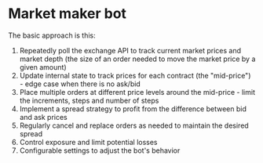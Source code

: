Market maker bot
=================

The basic approach is this:

1. Repeatedly poll the exchange API to track current market prices and market depth
    (the size of an order needed to move the market price by a given amount)
2. Update internal state to track prices for each contract (the "mid-price") - edge
    case when there is no ask/bid
3. Place multiple orders at different price levels around the mid-price - limit
    the increments, steps and number of steps
4. Implement a spread strategy to profit from the difference between bid and ask prices
5. Regularly cancel and replace orders as needed to maintain the desired spread
6. Control exposure and limit potential losses
7. Configurable settings to adjust the bot's behavior

